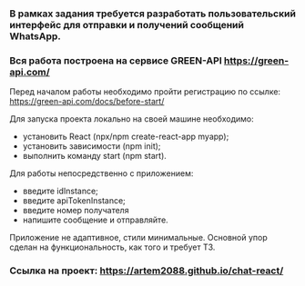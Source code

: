 ### В рамках задания требуется разработать пользовательский интерфейс для отправки и получений сообщений WhatsApp.

### Вся работа построена на сервисе GREEN-API https://green-api.com/

Перед началом работы необходимо пройти регистрацию по ссылке:
https://green-api.com/docs/before-start/

Для запуска проекта локально на своей машине необходимо:

- установить React (npx/npm create-react-app myapp);
- установить зависимости (npm init);
- выполнить команду start (npm start).

Для работы непосредственно с приложением:

- введите idInstance;
- введите apiTokenInstance;
- введите номер получателя
- напишите сообщение и отправляйте.

Приложение не адаптивное, стили минимальные. Основной упор сделан на функциональность, как того и требует ТЗ.

### Ссылка на проект: https://artem2088.github.io/chat-react/
